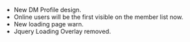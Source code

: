 - New DM Profile design.
- Online users will be the first visible on the member list now.
- New loading page warn.
- Jquery Loading Overlay removed.
